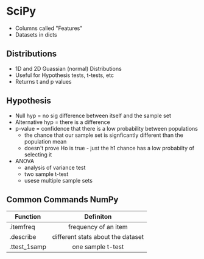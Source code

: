   # SciPy
  
  * Columns called "Features"
  * Datasets in dicts
  
  ## Distributions
  * 1D and 2D Guassian (normal) Distributions
  * Useful for Hypothesis tests, t-tests, etc
  * Returns t and p values
  
  ## Hypothesis 
  * Null hyp = no sig difference between itself and the sample set
  * Alternative hyp = there is a difference
  * p-value = confidence that there is a low probability between populations
    * the chance that our sample set is signficantly different than the population mean
    * doesn't prove Ho is true - just the h1 chance has a low probabilty of selecting it
  * ANOVA
    * analysis of variance test
    * two sample t-test 
    * usese multiple sample sets
  
  ## Common Commands NumPy
  | Function | Definiton        |
  | ------------- |:-------------:|
  |.itemfreq|frequency of an item|
  |.describe|different stats about the dataset|
  |.ttest_1samp|one sample t-test|
